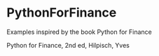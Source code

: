# PythonForFinance
Examples inspired by the book Python for Finance

Python for Finance, 2nd ed, Hilpisch, Yves

